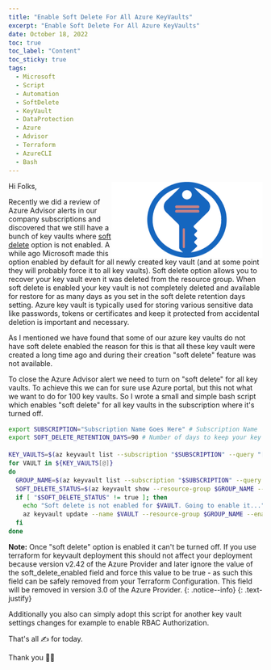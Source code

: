 ```yaml
---
title: "Enable Soft Delete For All Azure KeyVaults" 
excerpt: "Enable Soft Delete For All Azure KeyVaults"
date: October 18, 2022
toc: true
toc_label: "Content"
toc_sticky: true
tags:
  - Microsoft
  - Script
  - Automation
  - SoftDelete
  - KeyVault
  - DataProtection
  - Azure
  - Advisor
  - Terraform
  - AzureCLI
  - Bash
---
```

<img align="right" width="300" height="150" src="../assets/images/post14/key-vault.png">

Hi Folks,

Recently we did a review of Azure Advisor alerts in our company subscriptions and discovered that we still have a bunch of key vaults where [soft delete] option is not enabled. A while ago Microsoft made this option enabled by default for all newly created key vault (and at some point they will probably force it to all key vaults). Soft delete option allows you to recover your key vault even it was deleted from the resource group. When soft delete is enabled your key vault is not completely deleted and available for restore for as many days as you set in the soft delete retention days setting. Azure key vault is typically used for storing various sensitive data like passwords, tokens or certificates and keep it protected from accidental deletion is important and necessary.

As I mentioned we have found that some of our azure key vaults do not have soft delete enabled the reason for this is that all these key vault were created a long time ago and during their creation "soft delete" feature was not available.

To close the Azure Advisor alert we need to turn on "soft delete" for all key vaults. To achieve this we can for sure use Azure portal, but this not what we want to do for 100 key vaults. So I wrote a small and simple bash script which enables "soft delete" for all key vaults in the subscription where it's turned off.

```bash
export SUBSCRIPTION="Subscription Name Goes Here" # Subscription Name
export SOFT_DELETE_RETENTION_DAYS=90 # Number of days to keep your key vault recoverable from deletion 

KEY_VAULTS=$(az keyvault list --subscription "$SUBSCRIPTION" --query "[].{name:name}" -o tsv)
for VAULT in ${KEY_VAULTS[@]}
do
  GROUP_NAME=$(az keyvault list --subscription "$SUBSCRIPTION" --query "[?name=='$VAULT'].{Group:resourceGroup}" --output tsv)
  SOFT_DELETE_STATUS=$(az keyvault show --resource-group $GROUP_NAME --name $VAULT --query "properties.enableSoftDelete" -o tsv)
  if [ "$SOFT_DELETE_STATUS" != true ]; then
    echo "Soft delete is not enabled for $VAULT. Going to enable it..."
    az keyvault update --name $VAULT --resource-group $GROUP_NAME --enable-soft-delete true --retention-days $SOFT_DELETE_RETENTION_DAYS
  fi
done
```

<i class="far fa-sticky-note"></i> **Note:** Once "soft delete" option is enabled it can't be turned off. If you use terraform for keyvault deployment this should not affect your deployment because version v2.42 of the Azure Provider and later ignore the value of the soft_delete_enabled field and force this value to be true - as such this field can be safely removed from your Terraform Configuration. This field will be removed in version 3.0 of the Azure Provider.
{: .notice--info}
{: .text-justify}

Additionally you also can simply adopt this script for another key vault settings changes for example to enable RBAC Authorization.

That's all ✍ for today.

Thank you 🤜🤛

<!-- Links -->
[soft delete]: https://docs.microsoft.com/en-us/azure/key-vault/general/soft-delete-overview